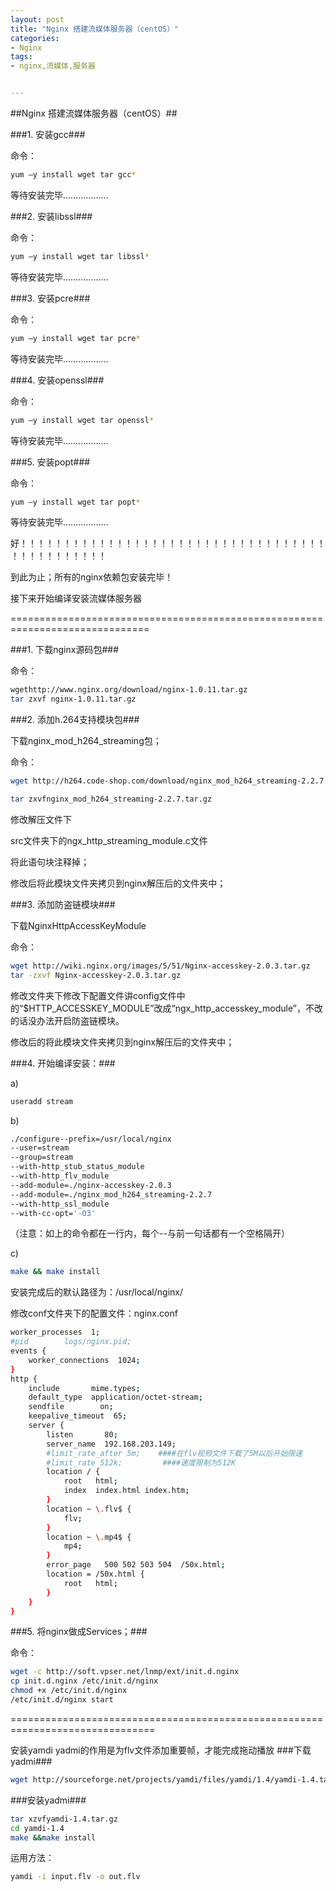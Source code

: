 ```yaml
---
layout: post
title: "Nginx 搭建流媒体服务器（centOS）"
categories:
- Nginx
tags:
- nginx,流媒体,服务器


---
```

##Nginx 搭建流媒体服务器（centOS）##

###1. 安装gcc###

命令：  

```bash
yum –y install wget tar gcc*
```

等待安装完毕………………

###2. 安装libssl###

命令：  

```bash
yum –y install wget tar libssl*
```

等待安装完毕………………

###3. 安装pcre###

命令：  

```bash
yum –y install wget tar pcre*
```

等待安装完毕………………

###4. 安装openssl###

命令：  

```bash
yum –y install wget tar openssl*
```

等待安装完毕………………

###5. 安装popt###

命令：  

```bash
yum –y install wget tar popt*
```

等待安装完毕………………

好！！！！！！！！！！！！！！！！！！！！！！！！！！！！！！！！！！！！！！！！！！！！！！

到此为止；所有的nginx依赖包安装完毕！

接下来开始编译安装流媒体服务器

==============================================================================

###1. 下载nginx源码包###

命令：  

```bash
wgethttp://www.nginx.org/download/nginx-1.0.11.tar.gz  
tar zxvf nginx-1.0.11.tar.gz
```
###2. 添加h.264支持模块包###

下载nginx_mod_h264_streaming包；

命令： 
 
```bash
wget http://h264.code-shop.com/download/nginx_mod_h264_streaming-2.2.7.tar.gz

tar zxvfnginx_mod_h264_streaming-2.2.7.tar.gz
```
修改解压文件下

src文件夹下的ngx_http_streaming_module.c文件

将此语句块注释掉；

修改后将此模块文件夹拷贝到nginx解压后的文件夹中；

###3. 添加防盗链模块###

下载NginxHttpAccessKeyModule

命令： 
 
```bash
wget http://wiki.nginx.org/images/5/51/Nginx-accesskey-2.0.3.tar.gz  
tar -zxvf Nginx-accesskey-2.0.3.tar.gz
```
 

修改文件夹下修改下配置文件讲config文件中的“$HTTP_ACCESSKEY_MODULE”改成“ngx_http_accesskey_module”，不改的话没办法开启防盗链模块。

修改后的将此模块文件夹拷贝到nginx解压后的文件夹中；

###4. 开始编译安装：###

a)  
       
```bash
useradd stream
```
b)
 
```bash
./configure--prefix=/usr/local/nginx 
--user=stream 
--group=stream 
--with-http_stub_status_module 
--with-http_flv_module 
--add-module=./nginx-accesskey-2.0.3 
--add-module=./nginx_mod_h264_streaming-2.2.7 
--with-http_ssl_module 
--with-cc-opt='-O3' 
```
 
（注意：如上的命令都在一行内，每个--与前一句话都有一个空格隔开）

c) 
         
```bash
make && make install
```

安装完成后的默认路径为：/usr/local/nginx/

修改conf文件夹下的配置文件：nginx.conf
 

```bash
worker_processes  1;
#pid        logs/nginx.pid;
events {
    worker_connections  1024;
}
http {
    include       mime.types;
    default_type  application/octet-stream;
    sendfile        on;  
    keepalive_timeout  65;
    server {
        listen       80;
        server_name  192.168.203.149;
        #limit_rate_after 5m;    ####在flv视频文件下载了5M以后开始限速
        #limit_rate 512k;         ####速度限制为512K      
        location / {
            root   html;
            index  index.html index.htm;
        }
        location ~ \.flv$ {
            flv;
        }
        location ~ \.mp4$ {
            mp4;
        }
        error_page   500 502 503 504  /50x.html;
        location = /50x.html {
            root   html;
        }
    }
}
```
 

###5. 将nginx做成Services；###

命令：

```bash
wget -c http://soft.vpser.net/lnmp/ext/init.d.nginx
cp init.d.nginx /etc/init.d/nginx
chmod +x /etc/init.d/nginx
/etc/init.d/nginx start
```
 

===============================================================================

安装yamdi
yadmi的作用是为flv文件添加重要帧，才能完成拖动播放
###下载yadmi###

```bash
wget http://sourceforge.net/projects/yamdi/files/yamdi/1.4/yamdi-1.4.tar.gz/download
```

###安装yadmi###
```bash
tar xzvfyamdi-1.4.tar.gz
cd yamdi-1.4
make &&make install
```
运用方法：

```bash
yamdi -i input.flv -o out.flv
```